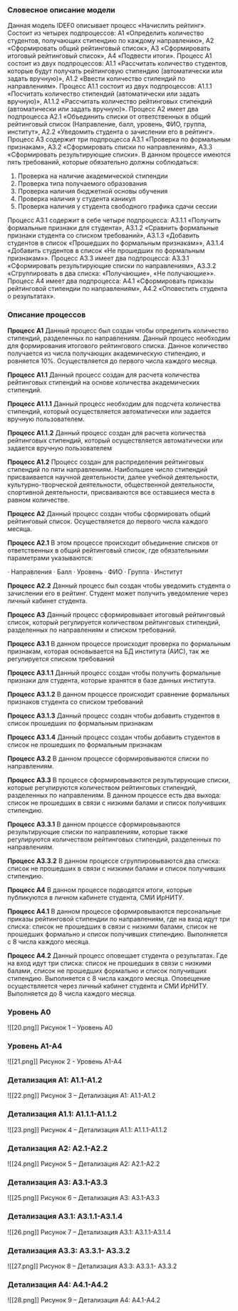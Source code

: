 ### Словесное описание модели

Данная модель IDEF0 описывает процесс «Начислить рейтинг». Состоит из четырех подпроцессов: А1 «Определить количество студентов, получающих стипендию по каждому направлению», А2 «Сформировать общий рейтинговый список», А3 «Сформировать итоговый рейтинговый список», А4 «Подвести итоги».
Процесс А1 состоит из двух подпроцессов: А1.1 «Рассчитать количество студентов, которые будут получать рейтинговую стипендию (автоматически или задать вручную)», А1.2 «Ввести количество стипендий по направлениям». Процесс А1.1 состоит из двух подпроцессов: А1.1.1 «Посчитать количество стипендий (автоматически или задать вручную)», А1.1.2 «Рассчитать количество рейтинговых стипендий (автоматически или задать вручную)».
Процесс А2 имеет два подпроцесса А2.1 «Объединить списки от ответственных в общий рейтинговый список (Направление, балл, уровень, ФИО, группа, институт», А2.2 «Уведомить студента о зачислении его в рейтинг».
Процесс А3 содержит три подпроцесса А3.1 «Проверка по формальным признакам», А3.2 «Сформировать списки по направлениям», А3.3 «Сформировать результирующие списки». В данном процессе имеются пять требований, которые обязательно должны соблюдаться:

1. Проверка на наличие академической стипендии
2. Проверка типа получаемого образования
3. Проверка наличия бюджетной основы обучения
4. Проверка наличия у студента каникул
5.  Проверка наличия у студента свободного графика сдачи сессии

Процесс А3.1 содержит в себе четыре подпроцесса: А3.1.1 «Получить формальные признаки для студента», А3.1.2 «Сравнить формальные признаки студента со списком требований», А3.1.3 «Добавить студентов в список «Прошедших по формальным признакам»», А3.1.4 «Добавить студентов в список «Не прошедших по формальным признакам»».
Процесс А3.3 имеет два подпроцесса: А3.3.1 «Сформировать результирующие списки по направлениям», А3.3.2 «Сгруппировать в два списка: «Получающие», «Не получающие»».
Процесс А4 имеет два подпроцесса: А4.1 «Сформировать приказы рейтинговой стипендии по направлениям», А4.2 «Оповестить студента о результатах».

### Описание процессов

**Процесс А1**
Данный процесс был создан чтобы определить количество стипендий, разделенных по направлениям. Данный процесс необходим для формирования итогового рейтингового списка. Данное количество получается из числа получающих академическую стипендию, и ровняется 10%. Осуществляется до первого числа каждого месяца.

**Процесс А1.1**
Данный процесс создан для расчета количества рейтинговых стипендий на основе количества академических стипендий.

**Процесс А1.1.1**
Данный процесс необходим для подсчета количества стипендий, который осуществляется автоматически или задается вручную пользователем.

**Процесс А1.1.2**
Данный процесс создан для расчета количества рейтинговых стипендий, который осуществляется автоматически или задается вручную пользователем

**Процесс А1.2**
Процесс создан для распределения рейтинговых стипендий по пяти направлениям. Наибольшее число стипендий присваивается научной деятельности, далее учебной деятельности, культурно-творческой деятельности, общественной деятельности, спортивной деятельности, присваиваются все оставшиеся места в равном количестве.

**Процесс А2**
Данный процесс создан чтобы сформировать общий рейтинговый список. Осуществляется до первого числа каждого месяца.

**Процесс А2.1**
В этом процессе происходит объединение списков от ответственных в общий рейтинговый список, где обязательными параметрами указываются:

· Направления
· Балл
· Уровень
· ФИО
· Группа
· Институт

**Процесс А2.2**
Данный процесс был создан чтобы уведомить студента о зачислении его в рейтинг. Студент может получить уведомление через личный кабинет студента.

**Процесс А3**
Данный процесс сформировывает итоговый рейтинговый список, который регулируется количеством рейтинговых стипендий, разделенных по направлениям и списком требований.

**Процесс А3.1**
В данном процессе происходит проверка по формальным признакам, которая основывается на БД института (АИС), так же регулируется списком требований

**Процесс А3.1.1**
Данный процесс создан чтобы получить формальные признаки для студента, которые хранятся в базе данных института.

**Процесс А3.1.2**
В данном процессе происходит сравнение формальных признаков студента со списком требований

**Процесс А3.1.3**
Данный процесс создан чтобы добавить студентов в список прошедших по формальным признакам

**Процесс А3.1.4**
Данный процесс создан чтобы добавить студентов в список не прошедших по формальным признакам

**Процесс А3.2**
В данном процессе сформировываются списки по направлениям.

**Процесс А3.3**
В процессе сформировываются результирующие списки, которые регулируются количеством рейтинговых стипендий, разделенных по направлениям. В данном процессе есть два выхода: список не прошедших в связи с низкими балами и список получивших стипендию.

**Процесс А3.3.1**
В данном процессе сформировываются результирующие списки по направлениям, которые также регулируются количеством рейтинговых стипендий, разделенных по направлениям.

**Процесс А3.3.2**
В данном процессе сгруппировываются два списка: список не прошедших в связи с низкими балами и список получивших стипендию.

**Процесс А4**
В данном процессе подводятся итоги, которые публикуются в личном кабинете студента, СМИ ИрНИТУ.

**Процесс А4.1**
В данном процессе сформировываются персональные приказы рейтинговой стипендии по направлениям, где на вход идут три списка: список не прошедших в связи с низкими балами, список не прошедших формально и список получивших стипендию. Выполняется с 8 числа каждого месяца.

**Процесс А4.2**
Данный процесс оповещает студента о результатах. Где на вход идут три списка: список не прошедших в связи с низкими балами, список не прошедших формально и список получивших стипендию. Выполняется с 8 числа каждого месяца. Оповещение осуществляется через личный кабинет студента и СМИ ИрНИТУ. Выполняется до 8 числа каждого месяца.

### Уровень A0

![[20.png]]
Рисунок 1 – Уровень A0

### Уровень А1-А4

![[21.png]]
Рисунок 2 - Уровень А1-А4

### Детализация A1: A1.1-A1.2

![[22.png]]
Рисунок 3 – Детализация A1: A1.1-A1.2  

### Детализация A1.1: A1.1.1-A1.1.2

![[23.png]]
Рисунок 4 – Детализация A1.1: A1.1.1-A1.1.2

### Детализация A2: A2.1-A2.2

![[24.png]]
Рисунок 5 – Детализация A2: A2.1-A2.2

### Детализация A3: A3.1-A3.3

![[25.png]]
Рисунок 6 – Детализация A3: A3.1-A3.3

### Детализация A3.1: A3.1.1-A3.1.4

![[26.png]]
Рисунок 7 – Детализация A3.1: A3.1.1-A3.1.4

### Детализация А3.3: А3.3.1- А3.3.2

![[27.png]]
Рисунок 8 – Детализация А3.3: А3.3.1- А3.3.2

### Детализация А4: А4.1-А4.2

![[28.png]]
Рисунок 9 – Детализация А4: А4.1-А4.2